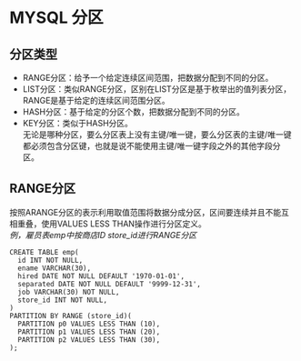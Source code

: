 # MYSQL 分区
## 分区类型
* RANGE分区：给予一个给定连续区间范围，把数据分配到不同的分区。  
* LIST分区：类似RANGE分区，区别在LIST分区是基于枚举出的值列表分区，RANGE是基于给定的连续区间范围分区。  
* HASH分区：基于给定的分区个数，把数据分配到不同的分区。  
* KEY分区：类似于HASH分区。  
无论是哪种分区，要么分区表上没有主键/唯一键，要么分区表的主键/唯一键都必须包含分区键，也就是说不能使用主键/唯一键字段之外的其他字段分区。  
## RANGE分区
按照ARANGE分区的表示利用取值范围将数据分成分区，区间要连续并且不能互相重叠，使用VALUES LESS THAN操作进行分区定义。  
*例，雇员表emp中按商店ID store_id进行RANGE分区*
```
CREATE TABLE emp(
  id INT NOT NULL,
  ename VARCHAR(30),
  hired DATE NOT NULL DEFAULT '1970-01-01',
  separated DATE NOT NULL DEFAULT '9999-12-31',
  job VARCHAR(30) NOT NULL,
  store_id INT NOT NULL,
)
PARTITION BY RANGE (store_id)(
  PARTITION p0 VALUES LESS THAN (10),
  PARTITION p1 VALUES LESS THAN (20),
  PARTITION p2 VALUES LESS THAN (30),
);
```
